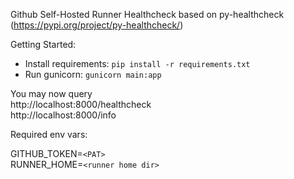 Github Self-Hosted Runner Healthcheck
based on py-healthcheck (https://pypi.org/project/py-healthcheck/)

Getting Started:  
- Install requirements: `pip install -r requirements.txt`
- Run gunicorn: `gunicorn main:app`

You may now query  
http://localhost:8000/healthcheck  
http://localhost:8000/info  



Required env vars:  

GITHUB_TOKEN=`<PAT>`  
RUNNER_HOME=`<runner home dir>`  
